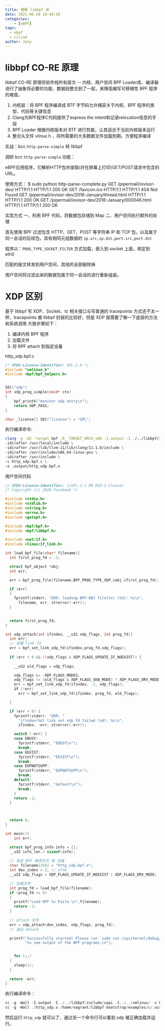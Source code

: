 ```yaml
---
title: 理解 libbpf 译
date: 2021-06-28 19:44:19
categories: 
	- [eBPF]
tags:
  - ebpf
  - cilium
author: Jony
---
```


# libbpf CO-RE 原理

libbpf CO-RE 原理将软件栈所有层次 -- 内核、用户空间 BPF Loader库、编译器 进行了抽象将必要的功能、数据段整合到了一起，来降低编写可移植性 BPF 程序的难度。

1. 内核层：将 BPF 程序编译成 BTF 字节码允许捕获关于内核、BPF 程序的类型、代码等关键信息
2. Clang为BPF程序C代码提供了express the intent和记录relocation信息的手段
3. BPF Loader 根据内核版本对 BTF 进行剪裁，让其适合于当前内核版本运行
4. 整合头文件 vlinux.h ，将所需要的大多数都文件加载到期，方便程序编译

实战：bcc `http-parse-simple` 转  libbpf

调研 bcc `http-parse-simple` 功能：

eBPF应用程序，它解析HTTP包并提取(并在屏幕上打印)GET/POST请求中包含的URL。

使用方式：
  $ sudo python http-parse-complete.py 
  GET /pipermail/iovisor-dev/ HTTP/1.1
  HTTP/1.1 200 OK
  GET /favicon.ico HTTP/1.1
  HTTP/1.1 404 Not Found
  GET /pipermail/iovisor-dev/2016-January/thread.html HTTP/1.1
  HTTP/1.1 200 OK
  GET /pipermail/iovisor-dev/2016-January/000046.html HTTP/1.1
  HTTP/1.1 200 OK

实现方式
一、利用 BPF 代码，将数据包存储到 Map
二、用户空间执行额外的处理

首先使用 BPF 过滤包含 HTTP、GET、POST 等字符串 IP 和 TCP 包，以及属于同一会话的后续包，具有相同元组数据的 `ip.src,ip.dst,port.src,port.dst`

程序以：`PROG_TYPE_SOCKET_FILTER` 方式加载，嵌入到 socket 上面，绑定到 eth0

匹配的报文转发到用户空间，其他的全部删除掉

用户空间将过滤出来的数据包属于同一会话的进行重新组装。


# XDP 区别
基于 libbpf 写 XDP、Socket、tc 相关接口与写普通的 tracepoints 方式还不太一样，tracepoints 被 libbpf 封装的比较好，但是
XDP 就需要了解一下底层的方法和系统调用
大致步骤如下：
1. 编译内核 BPF 程序
2. 加载文件
3. 将 BPF attach 到指定设备

http_xdp.bpf.c

```c
/* SPDX-License-Identifier: GPL-2.0 */
#include "vmlinux.h"
#include <bpf/bpf_helpers.h>


SEC("xdp")
int xdp_prog_simple(void* ctx)
{
    bpf_printk("monitor xdp entry\n");
    return XDP_PASS;
}

char _license[] SEC("license") = "GPL";
```
执行编译命令:
```bash
clang -g -O2 -target bpf -D__TARGET_ARCH_x86 -I.output -I../../libbpf/include/uapi -I../../vmlinux/ \
-idirafter /usr/local/include \
-idirafter /usr/lib/llvm-11/lib/clang/11.1.0/include \
-idirafter /usr/include/x86_64-linux-gnu \
-idirafter /usr/include \
-c http_xdp.bpf.c \
-o .output/http_xdp.bpf.o
```


用户空间代码

```c
// SPDX-License-Identifier: (LGPL-2.1 OR BSD-2-Clause)
/* Copyright (c) 2020 Facebook */

#include <stdio.h>
#include <stdlib.h>
#include <string.h>
#include <errno.h>
#include <getopt.h>

#include <bpf/bpf.h>
#include <bpf/libbpf.h>

#include <net/if.h>
#include <linux/if_link.h>

int load_bpf_file(char* filename){
  int first_prog_fd = -1;

  struct bpf_object *obj;
  int err;

  err = bpf_prog_file(filename,BPF_PROG_TYPE_XDP,&obj,&first_prog_fd);

  if (err)
  {
    fprintf(stderr, "ERR: loading BPF-OBJ file(%s) (%d): %s\n",
      filename, err, strerror(-err));
  }
  

  return first_prog_fd;
}

int xdp_attach(int ifindex, __u32 xdp_flags, int prog_fd){
  int err;
  // 设置 link fd
  err = bpf_set_link_xdp_fd(ifindex,prog_fd,xdp_flags);
  
  if (err < 0 && !(xdp_flags & XDP_FLAGS_UPDATE_IF_NOEXIST)) {
    
    __u32 old_flags = xdp_flags;

    xdp_flags &= ~XDP_FLAGS_MODES;
    xdp_flags |= (old_flags & XDP_FLAGS_SKB_MODE) ? XDP_FLAGS_DRV_MODE : XDP_FLAGS_SKB_MODE;
    err = bpf_set_link_xdp_fd(ifindex, -1, xdp_flags);
    if (!err)
      err = bpf_set_link_xdp_fd(ifindex, prog_fd, old_flags);

  }

  if (err < 0) {
    fprintf(stderr, "ERR: "
      "ifindex(%d) link set xdp fd failed (%d): %s\n",
      ifindex, -err, strerror(-err));

    switch (-err) {
    case EBUSY:
      fprintf(stderr, "EBUSY\n");
      break;
    case EEXIST:
      fprintf(stderr, "EEXIST\n");
      break;
    case EOPNOTSUPP:
      fprintf(stderr, "EOPNOTSUPP\n");
      break;
    default:
      fprintf(stderr, "default\n");
      break;
    }
    return -1;
  }



  return 0;
}

int main(){
    int err;

  struct bpf_prog_info info = {};
  __u32 info_len = sizeof(info);
  
  // 指定 BPF 编译文件 和 设备
  char filename[256] = "http_xdp.bpf.o";
  int dev_index = 2; // eth0
  __u32 xdp_flags = XDP_FLAGS_UPDATE_IF_NOEXIST | XDP_FLAGS_DRV_MODE;

  // 加载文件
  int prog_fd = load_bpf_file(filename);
  if (prog_fd <= 0)
  {
    printf("Load BPF %s Faile.\n",filename);
    return -1;
  }
  
  // attach 文件
  err = xdp_attach(dev_index, xdp_flags, prog_fd);
  // 退出 detach

  printf("Successfully started! Please run `sudo cat /sys/kernel/debug/tracing/trace_pipe` "
         "to see output of the BPF programs.\n");


    for (;;)
  {
    sleep(1);
  }
  
  return -err;
}
```

执行编译命令：
  
```c
cc -g -Wall -I.output -I../../libbpf/include/uapi -I../../vmlinux/ -c http_xdp.c -o http_xdp.o
cc -g -Wall ./http_xdp.o /home/vagrant/libbpf-bootstrap/examples/c/.output/libbpf.a -lelf -lz -o http_xdp
```

然后运行 `http_xdp` 就可以了，通过另一个命令行可以看到 xdp 被正确加载并运行。


